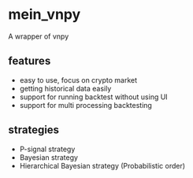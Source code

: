 # mein_vnpy
A wrapper of vnpy

## features

* easy to use, focus on crypto market
* getting historical data easily
* support for running backtest without using UI
* support for multi processing backtesting

## strategies

* P-signal strategy
* Bayesian strategy
* Hierarchical Bayesian strategy (Probabilistic order)